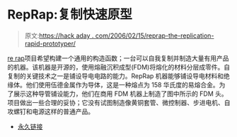 # RepRap:复制快速原型

> 原文:[https://hack aday . com/2006/02/15/reprap-the-replication-rapid-prototyper/](https://hackaday.com/2006/02/15/reprap-the-replicating-rapid-prototyper/)

[re rap](http://reprap.org/)项目希望构建一个通用的构造函数；一台可以自我复制并制造大量有用产品的机器。该机器是开源的，使用熔融沉积成型(FDM)将熔化的材料分层成零件。自复制的关键技术之一是铺设导电电路的能力。RepRap 机器能够铺设导电材料和绝缘体。他们使用伍德金属作为导体，这是一种熔点为 158 华氏度的易熔合金。为了展示这种导管铺设能力，他们在商用 FDM 机器上制造了图中所示的 FDM 头。项目做出一些合理的妥协；它没有试图制造像黄铜套管、微控制器、步进电机、自攻螺钉和电源这样的普通产品。

*   [永久链接](http://reprap.org/)